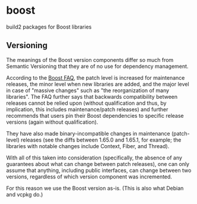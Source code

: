 # boost
build2 packages for Boost libraries

## Versioning
The meanings of the Boost version components differ so much from Semantic
Versioning that they are of no use for dependency management.

According to the [Boost FAQ](https://www.boost.org/users/faq.html), the patch
level is increased for maintenance releases, the minor level when new
libraries are added, and the major level in case of "massive changes" such as
"the reorganization of many libraries". The FAQ further says that backwards
compatibility between releases cannot be relied upon (without qualification
and thus, by implication, this includes maintenance/patch releases) and
further recommends that users pin their Boost dependencies to specific release
versions (again without qualification).

They have also made binary-incompatible changes in maintenance (patch-level)
releases (see the diffs between 1.65.0 and 1.65.1, for example; the libraries
with notable changes include Context, Fiber, and Thread).

With all of this taken into consideration (specifically, the absence of any
guarantees about what can change between patch releases), one can only assume
that anything, including public interfaces, can change between two versions,
regardless of which version component was incremented.

For this reason we use the Boost version as-is. (This is also what Debian and
vcpkg do.)
